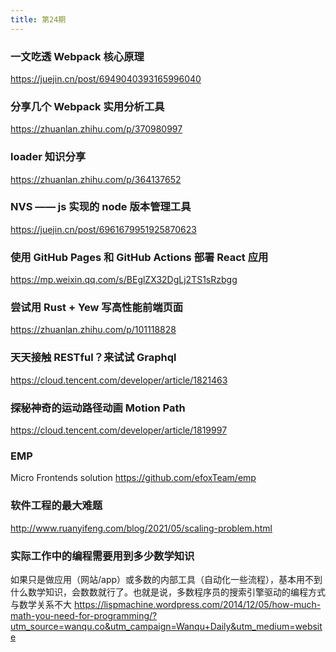 ```yaml
---
title: 第24期
---
```


### 一文吃透 Webpack 核心原理

https://juejin.cn/post/6949040393165996040

### 分享几个 Webpack 实用分析工具

https://zhuanlan.zhihu.com/p/370980997

### loader 知识分享

https://zhuanlan.zhihu.com/p/364137652

### NVS —— js 实现的 node 版本管理工具

https://juejin.cn/post/6961679951925870623

### 使用 GitHub Pages 和 GitHub Actions 部署 React 应用

https://mp.weixin.qq.com/s/BEglZX32DgLj2TS1sRzbgg

### 尝试用 Rust + Yew 写高性能前端页面

https://zhuanlan.zhihu.com/p/101118828

### 天天接触 RESTful？来试试 Graphql

https://cloud.tencent.com/developer/article/1821463

### 探秘神奇的运动路径动画 Motion Path

https://cloud.tencent.com/developer/article/1819997

### EMP

Micro Frontends solution
https://github.com/efoxTeam/emp

### 软件工程的最大难题

http://www.ruanyifeng.com/blog/2021/05/scaling-problem.html

### 实际工作中的编程需要用到多少数学知识

如果只是做应用（网站/app）或多数的内部工具（自动化一些流程），基本用不到什么数学知识，会数数就行了。也就是说，多数程序员的搜索引擎驱动的编程方式与数学关系不大
https://lispmachine.wordpress.com/2014/12/05/how-much-math-you-need-for-programming/?utm_source=wanqu.co&utm_campaign=Wanqu+Daily&utm_medium=website
